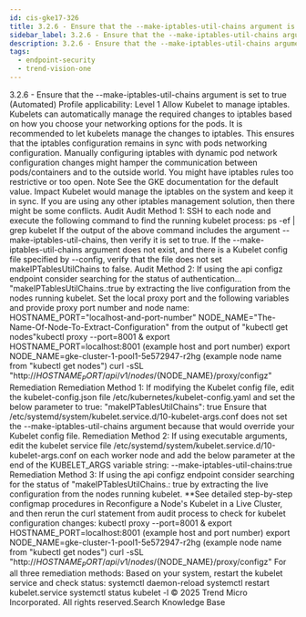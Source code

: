 ```yaml
---
id: cis-gke17-326
title: 3.2.6 - Ensure that the --make-iptables-util-chains argument is set to true (Automated)
sidebar_label: 3.2.6 - Ensure that the --make-iptables-util-chains argument is set to true (Automated)
description: 3.2.6 - Ensure that the --make-iptables-util-chains argument is set to true (Automated)
tags:
  - endpoint-security
  - trend-vision-one
---
```


 3.2.6 - Ensure that the --make-iptables-util-chains argument is set to true (Automated) Profile applicability: Level 1 Allow Kubelet to manage iptables. Kubelets can automatically manage the required changes to iptables based on how you choose your networking options for the pods. It is recommended to let kubelets manage the changes to iptables. This ensures that the iptables configuration remains in sync with pods networking configuration. Manually configuring iptables with dynamic pod network configuration changes might hamper the communication between pods/containers and to the outside world. You might have iptables rules too restrictive or too open. Note See the GKE documentation for the default value. Impact Kubelet would manage the iptables on the system and keep it in sync. If you are using any other iptables management solution, then there might be some conflicts. Audit Audit Method 1: SSH to each node and execute the following command to find the running kubelet process: ps -ef | grep kubelet If the output of the above command includes the argument --make-iptables-util-chains, then verify it is set to true. If the --make-iptables-util-chains argument does not exist, and there is a Kubelet config file specified by --config, verify that the file does not set makeIPTablesUtilChains to false. Audit Method 2: If using the api configz endpoint consider searching for the status of authentication... "makeIPTablesUtilChains.:true by extracting the live configuration from the nodes running kubelet. Set the local proxy port and the following variables and provide proxy port number and node name: HOSTNAME_PORT="localhost-and-port-number" NODE_NAME="The-Name-Of-Node-To-Extract-Configuration" from the output of "kubectl get nodes"kubectl proxy --port=8001 & export HOSTNAME_PORT=localhost:8001 (example host and port number) export NODE_NAME=gke-cluster-1-pool1-5e572947-r2hg (example node name from "kubectl get nodes") curl -sSL "http://${HOSTNAME_PORT}/api/v1/nodes/${NODE_NAME}/proxy/configz" Remediation Remediation Method 1: If modifying the Kubelet config file, edit the kubelet-config.json file /etc/kubernetes/kubelet-config.yaml and set the below parameter to true: "makeIPTablesUtilChains": true Ensure that /etc/systemd/system/kubelet.service.d/10-kubelet-args.conf does not set the --make-iptables-util-chains argument because that would override your Kubelet config file. Remediation Method 2: If using executable arguments, edit the kubelet service file /etc/systemd/system/kubelet.service.d/10-kubelet-args.conf on each worker node and add the below parameter at the end of the KUBELET_ARGS variable string: --make-iptables-util-chains:true Remediation Method 3: If using the api configz endpoint consider searching for the status of "makeIPTablesUtilChains.: true by extracting the live configuration from the nodes running kubelet. **See detailed step-by-step configmap procedures in Reconfigure a Node's Kubelet in a Live Cluster, and then rerun the curl statement from audit process to check for kubelet configuration changes: kubectl proxy --port=8001 & export HOSTNAME_PORT=localhost:8001 (example host and port number) export NODE_NAME=gke-cluster-1-pool1-5e572947-r2hg (example node name from "kubectl get nodes") curl -sSL "http://${HOSTNAME_PORT}/api/v1/nodes/${NODE_NAME}/proxy/configz" For all three remediation methods: Based on your system, restart the kubelet service and check status: systemctl daemon-reload systemctl restart kubelet.service systemctl status kubelet -l © 2025 Trend Micro Incorporated. All rights reserved.Search Knowledge Base